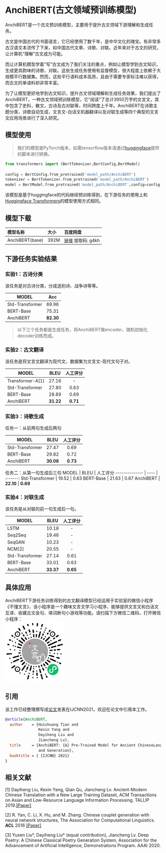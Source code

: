 

# AnchiBERT(古文领域预训练模型)


AnchiBERT是一个古文预训练模型，主要用于提升古文领域下游理解和生成任务。

古文是中国古代的书面语言，它已经使用了数千年，是中华文化的瑰宝。有非常多古汉语文本流传了下来，如中国古代文章、诗歌、对联。近年来对于古文的研究，让计算机“理解”古文成为可能。

而让计算机模型学着“写”古文成为了我们关注的重点，例如让模型学到古文知识，生成更具韵味的诗歌、对联。这些生成任务使用有监督模型，很大程度上依赖于大规模平行数据集。然而，这些平行语料成本高昂，且由于需要专家标注难以获得，而古文的单语料却非常丰富。

为了让模型更好地学到古文知识，提升古文领域理解和生成任务效果，我们提出了 AnchiBERT，一种古文领域预训练模型，它“阅读”了总计3950万字的文言文，其中包含了史料，散文，古诗及古对联等，时间跨度上千年。AnchiBERT在诗歌主题分类，诗歌自动生成，文言文-白话文机器翻译以及对联生成等四个典型的文言文应用场景进行了深入研究。


## 模型使用
> 我们的模型是PyTorch版本，如需tensorflow版本请通过[huggingface](https://github.com/huggingface/transformers)提供的脚本进行转换。

```python
from transformers import (BertTokenizer,BertConfig,BertModel)

config = BertConfig.from_pretrained('model_path/AnchiBERT')
tokenizer = BertTokenizer.from_pretrained('model_path/AnchiBERT')
model = BertModel.from_pretrained('model_path/AnchiBERT',config=config)
```
该模型是基于huggingface的代码继续预训练得到，在下游任务的使用上和[Huggingface Transformers](https://github.com/huggingface/transformers)的模型使用方式相同。

## 模型下载


| 模型名称 | 大小 | 百度网盘 |
| :-----  | :-- | :------ |
| AnchiBERT(base) | 392M | [链接](https://pan.baidu.com/s/1FUiYUnE2u721x-tpmt3q1w) 提取码: g4kh |

## 下游任务实验结果
### 实验1：古诗分类
该任务是对古诗分类，分成送别诗、战争诗等等。

MODEL     | Acc 
--------------  |  :------: 
Std-Transformer |  69.96
BERT-Base | 75.31
AnchiBERT | **82.30**

> 以下三个任务都是生成任务，将AnchiBERT做encoder，随机初始化decoder训练而成。

### 实验2：古文翻译
该任务是将文言文翻译为现代文，数据集为文言文-现代文句子对。

MODEL     | BLEU  | 人工评分
--------------  | ---- | :------: 
Transformer-A[1]  |  27.16 | -
Std-Transformer  | 27.80 | 0.63
BERT-Base  | 28.89 | 0.69
AnchiBERT  | **31.22** | **0.71**

### 实验3：诗歌生成
任务一：从前两句生成后两句

MODEL     | BLEU  | 人工评分
--------------  | ---- | :------: 
Std-Transformer | 27.47 | 0.69
BERT-Base | 29.82 | 0.72
AnchiBERT | **30.08** | **0.73**

任务二：从第一句生成后三句
MODEL     | BLEU  | 人工评分
--------------  | ---- | :------: 
Std-Transformer | 19.52 | 0.63
BERT-Base | 21.63 | 0.67
AnchiBERT | **22.10** | **0.69**

### 实验4：对联生成
该任务是从对联的前一句生成后一句。

MODEL     | BLEU  | 人工评分
--------------  | ---- | :------: 
LSTM  | 10.18 | -
Seq2Seq  | 19.46 | -
SeqGAN  | 10.23 | -
NCM[2]  | 20.55 | -
Std-Transformer  | 27.14 | 0.61
BERT-Base  | 33.01 | 0.63
AnchiBERT  | **33.37** | **0.65**

## 具体应用
AnchiBERT下游任务训练得到的古文翻译模型已经运用于实验室的微信小程序《不懂文言》，该小程序是一个趣味文言文学习小程序，能够提供文言文和白话文互译、收藏古文金句、填词断句小游戏等功能。请扫描下方微信二维码，打开微信小程序：<br>
![image](https://github.com/GeorgeLan/Research/blob/main/NLP/images/AI%E5%B0%8F%E7%BF%BB.jpg)<br>
## 引用
该工作已经整理撰写成[论文](https://arxiv.org/abs/2009.11473)发表在IJCNN2021，欢迎在论文中引用本工作。
```bibtex
@article{AnchiBERT,
  author    = {Huishuang Tian and
               Kexin Yang and
               Dayiheng Liu and
               Jiancheng Lv},
  title     = {AnchiBERT: {A} Pre-Trained Model for Ancient ChineseLanguage Understanding
               and Generation},
  booktitle = { {IJCNN} 2021}
}
```

## 相关文献


[1] Dayiheng Liu, Kexin Yang, Qian Qu, Jiancheng Lv. Ancient-Modern Chinese Translation with a New Large Training Dataset, ACM Transactions on Asian and Low-Resource Language Information Processing. TALLIP 2019.[[Paper]](https://arxiv.org/abs/1808.03738)

[2] R. Yan, C. Li, X. Hu, and M. Zhang. Chinese couplet generation with neural network structures, The Association for Computational Linguistics. **ACL** 2016 [[Paper]](https://doi.org/10.18653/v1/p16-1222)

[3] Yusen Liu*, Dayiheng Liu* (equal contribution), Jiancheng Lv. Deep Poetry: A Chinese Classical Poetry Generation System, Association for the Advancement of Artificial Intelligence, Demonstrations Program. AAAI 2020.


